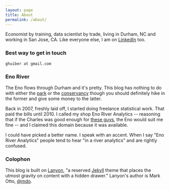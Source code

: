```yaml
---
layout: page
title: About
permalink: /about/
---
```


Economist by training, data scientist by trade, living in Durham, NC and working in San Jose, CA. Like everyone else, I am on [LinkedIn](https://www.linkedin.com/in/ghuiber) too. 

### Best way to get in touch

`ghuiber at gmail.com`

### Eno River

The Eno flows through Durham and it's pretty. This blog has nothing to do with either the [park](http://www.ncparks.gov/Visit/parks/enri/main.php) or the [conservancy](http://www.enoriver.org/) though you should definitely hike in the former and give some money to the latter.

Back in 2007, freshly laid off, I started doing freelance statistical work. That paid the bills until 2010. I called my shop Eno River Analytics -- reasoning that if the Charles was good enough for [these guys](http://www.charlesriverassociates.com/), the Eno would suit me fine -- and I claimed this domain because it was available.

I could have picked a better name. I speak with an accent. When I say "Eno River Analytics" people tend to hear "in a river analytics" and are rightly confused. 

### Colophon

This blog is built on [Lanyon](http://lanyon.getpoole.com), "a reserved [Jekyll](http://jekyllrb.com) theme that places the utmost gravity on content with a hidden drawer." Lanyon's author is Mark Otto, [@mdo](https://twitter.com/mdo).
